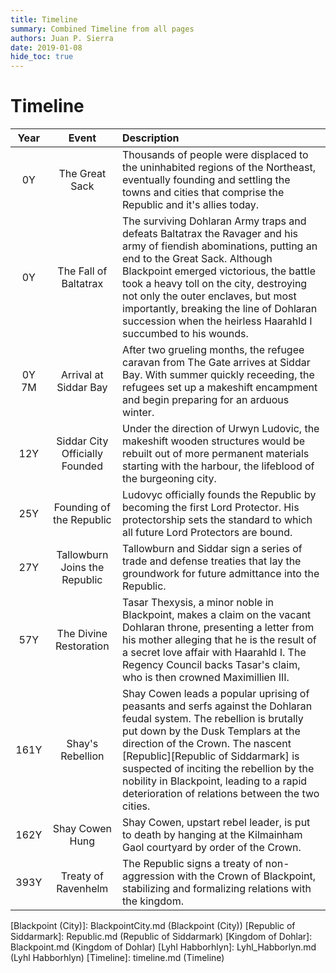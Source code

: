 ```yaml
---
title: Timeline
summary: Combined Timeline from all pages
authors: Juan P. Sierra
date: 2019-01-08
hide_toc: true
---
```


# Timeline


| Year | Event | Description |
|:----:|:-----:|:------------|
| 0Y | The Great Sack | Thousands of people were displaced to the uninhabited regions of the Northeast, eventually founding and settling the towns and cities that comprise the Republic and it's allies today. |
| 0Y | The Fall of Baltatrax | The surviving Dohlaran Army traps and defeats Baltatrax the Ravager and his army of fiendish abominations, putting an end to the Great Sack. Although Blackpoint emerged victorious, the battle took a heavy toll on the city, destroying not only the outer enclaves, but most importantly, breaking the line of Dohlaran succession when the heirless Haarahld I succumbed to his wounds. |
| 0Y 7M | Arrival at Siddar Bay | After two grueling months, the refugee caravan from The Gate arrives at Siddar Bay. With summer quickly receeding, the refugees set up a makeshift encampment and begin preparing for an arduous winter. |
| 12Y | Siddar City Officially Founded | Under the direction of Urwyn Ludovic, the makeshift wooden structures would be rebuilt out of more permanent materials starting with the harbour, the lifeblood of the burgeoning city. |
| 25Y | Founding of the Republic | Ludovyc officially founds the Republic by becoming the first Lord Protector. His protectorship sets the standard to which all future Lord Protectors are bound. |
| 27Y | Tallowburn Joins the Republic | Tallowburn and Siddar sign a series of trade and defense treaties that lay the groundwork for future admittance into the Republic. |
| 57Y | The Divine Restoration | Tasar Thexysis, a minor noble in Blackpoint, makes a claim on the vacant Dohlaran throne, presenting a letter from his mother alleging that he is the result of a secret love affair with Haarahld I. The Regency Council backs Tasar's claim, who is then crowned Maximillien III. |
| 161Y | Shay's Rebellion | Shay Cowen leads a popular uprising of peasants and serfs against the Dohlaran feudal system. The rebellion is brutally put down by the Dusk Templars at the direction of the Crown. The nascent [Republic][Republic of Siddarmark] is suspected of inciting the rebellion by the nobility in Blackpoint, leading to a rapid deterioration of relations between the two cities. |
| 162Y | Shay Cowen Hung | Shay Cowen, upstart rebel leader, is put to death by hanging at the Kilmainham Gaol courtyard by order of the Crown.  |
| 393Y | Treaty of Ravenhelm | The Republic signs a treaty of non-aggression with the Crown of Blackpoint, stabilizing and formalizing relations with the kingdom. |


[Gahrdynyr Trade House]: GahrdynyrTradeHouse.md (Gahrdynyr Trade House)
[Siddar City]: SiddarCity.md (Siddar City)
[Blackpoint (City)]: BlackpointCity.md (Blackpoint (City))
[Republic of Siddarmark]: Republic.md (Republic of Siddarmark)
[Kingdom of Dohlar]: Blackpoint.md (Kingdom of Dohlar)
[Lyhl Habborhlyn]: Lyhl_Habborlyn.md (Lyhl Habborhlyn)
[Timeline]: timeline.md (Timeline)